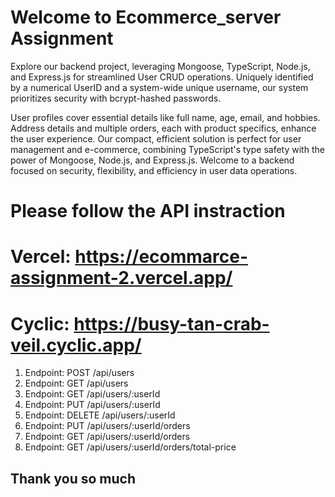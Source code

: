 # Welcome to Ecommerce_server Assignment

Explore our backend project, leveraging Mongoose, TypeScript, Node.js, and Express.js for streamlined User CRUD operations. Uniquely identified by a numerical UserID and a system-wide unique username, our system prioritizes security with bcrypt-hashed passwords.

User profiles cover essential details like full name, age, email, and hobbies. Address details and multiple orders, each with product specifics, enhance the user experience. Our compact, efficient solution is perfect for user management and e-commerce, combining TypeScript's type safety with the power of Mongoose, Node.js, and Express.js. Welcome to a backend focused on security, flexibility, and efficiency in user data operations.

# Please follow the API instraction
# Vercel: https://ecommarce-assignment-2.vercel.app/
# Cyclic: https://busy-tan-crab-veil.cyclic.app/
1. Endpoint: POST /api/users
2. Endpoint: GET /api/users
3. Endpoint: GET /api/users/:userId
4. Endpoint: PUT /api/users/:userId
5. Endpoint: DELETE /api/users/:userId
6. Endpoint: PUT /api/users/:userId/orders
7. Endpoint: GET /api/users/:userId/orders
8. Endpoint: GET /api/users/:userId/orders/total-price

## Thank you so much

